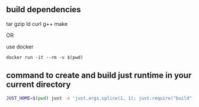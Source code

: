 ## build dependencies
tar
gzip
ld
curl
g++
make

OR

use docker
```
docker run -it --rm -v $(pwd)
```

## command to create and build just runtime in your current directory
```bash
JUST_HOME=$(pwd) just -e 'just.args.splice(1, 1); just.require("build").build()' runtime-builder
```